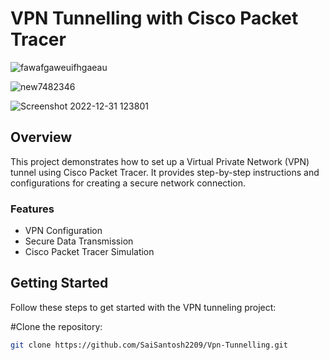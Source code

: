 # VPN Tunnelling with Cisco Packet Tracer



![fawafgaweuifhgaeau](https://github.com/SaiSantosh2209/Vpn-Tunnelling/assets/83724995/b57f1bcb-fd37-4a9f-a533-c85ae77a2408)

![new7482346](https://github.com/SaiSantosh2209/Vpn-Tunnelling/assets/83724995/ee1a761f-0efb-4d7d-8f47-8ae499cc934e)

![Screenshot 2022-12-31 123801](https://github.com/SaiSantosh2209/Vpn-Tunnelling/assets/83724995/432ed7be-e769-479a-b642-fcf7a4da2fbe)

## Overview

This project demonstrates how to set up a Virtual Private Network (VPN) tunnel using Cisco Packet Tracer. It provides step-by-step instructions and configurations for creating a secure network connection.

### Features

- VPN Configuration
- Secure Data Transmission
- Cisco Packet Tracer Simulation

## Getting Started

Follow these steps to get started with the VPN tunneling project:

#Clone the repository:

   ```sh
   git clone https://github.com/SaiSantosh2209/Vpn-Tunnelling.git
